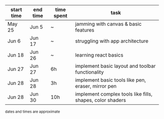 | start time  | end time | time spent | task |
|-------------|----------|------------|------|
|May 25       |Jun 5     | ~          |jamming with canvas & basic features|
|Jun 6        |Jun 17    | ~          |struggling with app architecture|
|Jun 18       |Jun 26    | ~          |learning react basics|
|Jun 27       |Jun 27    | 6h         |implement basic layout and toolbar functionality |
|Jun 28       |Jun 28    | 3h         |implement basic tools like pen, eraser, mirror pen |
|Jun 28       |Jun 30    | 10h        |implement complex tools like fills, shapes, color shaders |
<sup>dates and times are approximate<sup>
